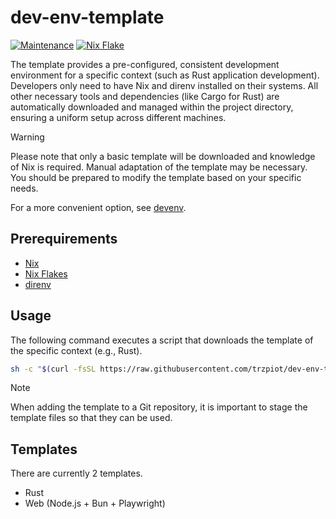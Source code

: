 # dev-env-template

[![Maintenance](https://img.shields.io/maintenance/yes/2024)](https://github.com/trzpiot/dev-env-template/commits/main)
[![Nix Flake](https://img.shields.io/badge/Nix%20Flake-%235277C3?logo=snowflake)](https://nix.dev/concepts/flakes.html)

The template provides a pre-configured, consistent development environment for a specific context (such as Rust application development).
Developers only need to have Nix and direnv installed on their systems.
All other necessary tools and dependencies (like Cargo for Rust) are automatically downloaded and managed within the project directory, ensuring a uniform setup across different machines.

> [!WARNING] 
> Please note that only a basic template will be downloaded and knowledge of Nix is required.
> Manual adaptation of the template may be necessary.
> You should be prepared to modify the template based on your specific needs.
>
> For a more convenient option, see [devenv](https://devenv.sh).

## Prerequirements

- [Nix](https://nixos.org/download)
- [Nix Flakes](https://nixos.wiki/wiki/Flakes)
- [direnv](https://direnv.net/docs/installation.html)

## Usage

The following command executes a script that downloads the template of the specific context (e.g., Rust).

```bash
sh -c "$(curl -fsSL https://raw.githubusercontent.com/trzpiot/dev-env-template/main/dev-env-template.sh)"
```

> [!NOTE] 
> When adding the template to a Git repository, it is important to stage the template files so that they can be used.

## Templates

There are currently 2 templates.

- Rust
- Web (Node.js + Bun + Playwright)